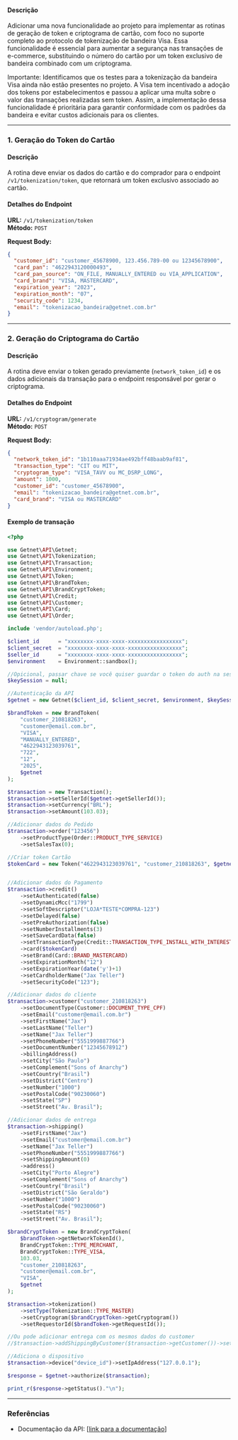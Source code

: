 #### Descrição
Adicionar uma nova funcionalidade ao projeto para implementar as rotinas de geração de token e criptograma de cartão, com foco no suporte completo ao protocolo de tokenização de bandeira Visa. Essa funcionalidade é essencial para aumentar a segurança nas transações de e-commerce, substituindo o número do cartão por um token exclusivo de bandeira combinado com um criptograma.

Importante: Identificamos que os testes para a tokenização da bandeira Visa ainda não estão presentes no projeto. A Visa tem incentivado a adoção dos tokens por estabelecimentos e passou a aplicar uma multa sobre o valor das transações realizadas sem token. Assim, a implementação dessa funcionalidade é prioritária para garantir conformidade com os padrões da bandeira e evitar custos adicionais para os clientes.

---

### **1. Geração do Token do Cartão**
#### Descrição
A rotina deve enviar os dados do cartão e do comprador para o endpoint `/v1/tokenization/token`, que retornará um token exclusivo associado ao cartão. 

#### Detalhes do Endpoint
**URL:** `/v1/tokenization/token`  
**Método:** `POST`  

**Request Body:**  
```json
{
  "customer_id": "customer_45678900, 123.456.789-00 ou 12345678900",
  "card_pan": "4622943120000493",
  "card_pan_source": "ON_FILE, MANUALLY_ENTERED ou VIA_APPLICATION",
  "card_brand": "VISA, MASTERCARD",
  "expiration_year": "2023",
  "expiration_month": "07",
  "security_code": 1234,
  "email": "tokenizacao_bandeira@getnet.com.br"
}
```

---

### **2. Geração do Criptograma do Cartão**
#### Descrição
A rotina deve enviar o token gerado previamente (`network_token_id`) e os dados adicionais da transação para o endpoint responsável por gerar o criptograma.

#### Detalhes do Endpoint
**URL:** `/v1/cryptogram/generate`  
**Método:** `POST`  

**Request Body:**  
```json
{
  "network_token_id": "1b110aaa71934ae492bff48baab9af81",
  "transaction_type": "CIT ou MIT",
  "cryptogram_type": "VISA_TAVV ou MC_DSRP_LONG",
  "amount": 1000,
  "customer_id": "customer_45678900",
  "email": "tokenizacao_bandeira@getnet.com.br",
  "card_brand": "VISA ou MASTERCARD"
}
```

#### Exemplo de transação
```php
<?php

use Getnet\API\Getnet;
use Getnet\API\Tokenization;
use Getnet\API\Transaction;
use Getnet\API\Environment;
use Getnet\API\Token;
use Getnet\API\BrandToken;
use Getnet\API\BrandCryptToken;
use Getnet\API\Credit;
use Getnet\API\Customer;
use Getnet\API\Card;
use Getnet\API\Order;

include 'vendor/autoload.php';

$client_id      = "xxxxxxxx-xxxx-xxxx-xxxxxxxxxxxxxxxxx";
$client_secret  = "xxxxxxxx-xxxx-xxxx-xxxxxxxxxxxxxxxxx";
$seller_id      = "xxxxxxxx-xxxx-xxxx-xxxxxxxxxxxxxxxxx";
$environment    = Environment::sandbox();

//Opicional, passar chave se você quiser guardar o token do auth na sessão para não precisar buscar a cada trasação, só quando expira
$keySession = null;

//Autenticação da API
$getnet = new Getnet($client_id, $client_secret, $environment, $keySession);

$brandToken = new BrandToken(
    "customer_210818263", 
    "customer@email.com.br", 
    "VISA",
    "MANUALLY_ENTERED",
    "4622943123039761",
    "722",
    "12",
    "2025",
    $getnet
);

$transaction = new Transaction();
$transaction->setSellerId($getnet->getSellerId());
$transaction->setCurrency("BRL");
$transaction->setAmount(103.03);

//Adicionar dados do Pedido
$transaction->order("123456")
    ->setProductType(Order::PRODUCT_TYPE_SERVICE)
    ->setSalesTax(0);

//Criar token Cartão
$tokenCard = new Token("4622943123039761", "customer_210818263", $getnet);


//Adicionar dados do Pagamento
$transaction->credit()
    ->setAuthenticated(false)
    ->setDynamicMcc("1799")
    ->setSoftDescriptor("LOJA*TESTE*COMPRA-123")
    ->setDelayed(false)
    ->setPreAuthorization(false)
    ->setNumberInstallments(3)
    ->setSaveCardData(false)
    ->setTransactionType(Credit::TRANSACTION_TYPE_INSTALL_WITH_INTEREST)
    ->card($tokenCard)
    ->setBrand(Card::BRAND_MASTERCARD)
    ->setExpirationMonth("12")
    ->setExpirationYear(date('y')+1)
    ->setCardholderName("Jax Teller")
    ->setSecurityCode("123");

//Adicionar dados do cliente
$transaction->customer("customer_210818263")
    ->setDocumentType(Customer::DOCUMENT_TYPE_CPF)
    ->setEmail("customer@email.com.br")
    ->setFirstName("Jax")
    ->setLastName("Teller")
    ->setName("Jax Teller")
    ->setPhoneNumber("5551999887766")
    ->setDocumentNumber("12345678912")
    ->billingAddress()
    ->setCity("São Paulo")
    ->setComplement("Sons of Anarchy")
    ->setCountry("Brasil")
    ->setDistrict("Centro")
    ->setNumber("1000")
    ->setPostalCode("90230060")
    ->setState("SP")
    ->setStreet("Av. Brasil");

//Adicionar dados de entrega
$transaction->shipping()
    ->setFirstName("Jax")
    ->setEmail("customer@email.com.br")
    ->setName("Jax Teller")
    ->setPhoneNumber("5551999887766")
    ->setShippingAmount(0)
    ->address()
    ->setCity("Porto Alegre")
    ->setComplement("Sons of Anarchy")
    ->setCountry("Brasil")
    ->setDistrict("São Geraldo")
    ->setNumber("1000")
    ->setPostalCode("90230060")
    ->setState("RS")
    ->setStreet("Av. Brasil");

$brandCryptToken = new BrandCryptToken(
    $brandToken->getNetworkTokenId(), 
    BrandCryptToken::TYPE_MERCHANT, 
    BrandCryptToken::TYPE_VISA,
    103.03,
    "customer_210818263",
    "customer@email.com.br",
    "VISA",
    $getnet
);

$transaction->tokenization()
    ->setType(Tokenization::TYPE_MASTER)
    ->setCryptogram($brandCryptToken->getCryptogram())
    ->setRequestorId($brandToken->getRequestId());

//Ou pode adicionar entrega com os mesmos dados do customer
//$transaction->addShippingByCustomer($transaction->getCustomer())->setShippingAmount(0);

//Adiciona o dispositivo
$transaction->device("device_id")->setIpAddress("127.0.0.1");

$response = $getnet->authorize($transaction);

print_r($response->getStatus()."\n");
```

--- 

### **Referências**
- Documentação da API: [[link para a documentação](https://developers.getnet.com.br/idempotency#tag/Tokenizacao-Bandeira)]